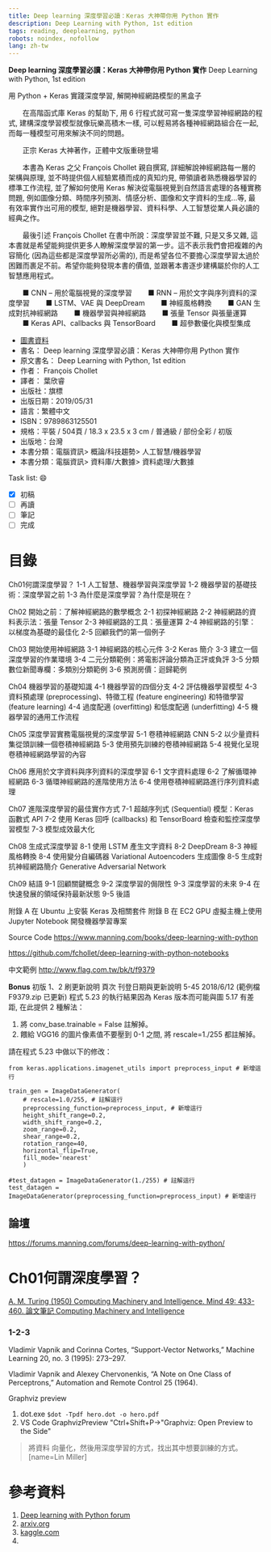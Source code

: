 ```yaml
---
title: Deep learning 深度學習必讀：Keras 大神帶你用 Python 實作
description: Deep Learning with Python, 1st edition
tags: reading, deeplearning, python
robots: noindex, nofollow
lang: zh-tw
---
```


**Deep learning 深度學習必讀：Keras 大神帶你用 Python 實作**
Deep Learning with Python, 1st edition

用 Python + Keras 實踐深度學習, 解開神經網路模型的黑盒子

　　在高階函式庫 Keras 的幫助下, 用 6 行程式就可寫一隻深度學習神經網路的程式, 建構深度學習模型就像玩樂高積木一樣, 可以輕易將各種神經網路組合在一起, 而每一種模型可用來解決不同的問題。

　　正宗 Keras 大神著作，正體中文版重磅登場

　　本書為 Keras 之父 François Chollet 親自撰寫, 詳細解說神經網路每一層的架構與原理, 並不時提供個人經驗累積而成的真知灼見, 帶領讀者熟悉機器學習的標準工作流程, 並了解如何使用 Keras 解決從電腦視覺到自然語言處理的各種實務問題, 例如圖像分類、時間序列預測、情感分析、圖像和文字資料的生成...等, 最有效率實作出可用的模型, 絕對是機器學習、資料科學、人工智慧從業人員必讀的經典之作。

　　最後引述 François Chollet 在書中所說：深度學習並不難, 只是又多又雜, 這本書就是希望能夠提供更多人瞭解深度學習的第一步。這不表示我們會把複雜的內容簡化 (因為這些都是深度學習所必需的), 而是希望各位不要擔心深度學習太過於困難而裹足不前。希望你能夠發現本書的價值, 並跟著本書逐步建構屬於你的人工智慧應用程式。

　　■ CNN – 用於電腦視覺的深度學習
　　■ RNN – 用於文字與序列資料的深度學習
　　■ LSTM、VAE 與 DeepDream
　　■ 神經風格轉換
　　■ GAN 生成對抗神經網路
　　■ 機器學習與神經網路
　　■ 張量 Tensor 與張量運算
　　■ Keras API、callbacks 與 TensorBoard
　　■ 超參數優化與模型集成
<!--more-->


* [圖書資料](https://www.books.com.tw/products/0010822932)
* 書名： Deep learning 深度學習必讀：Keras 大神帶你用 Python 實作
* 原文書名： Deep Learning with Python, 1st edition
* 作者： François Chollet  
* 譯者： 葉欣睿
* 出版社：旗標  
* 出版日期：2019/05/31
* 語言：繁體中文
* ISBN：9789863125501
* 規格：平裝 / 504頁 / 18.3 x 23.5 x 3 cm / 普通級 / 部份全彩 / 初版
* 出版地：台灣
* 本書分類：電腦資訊> 概論/科技趨勢> 人工智慧/機器學習
* 本書分類：電腦資訊> 資料庫/大數據> 資料處理/大數據
 
Task list: :smile:

- [x] 初稿
- [ ] 再讀
- [ ] 筆記
- [ ] 完成

# 目錄
Ch01何謂深度學習？
1-1 人工智慧、機器學習與深度學習
1-2 機器學習的基礎技術：深度學習之前
1-3 為什麼是深度學習？為什麼是現在？

Ch02 開始之前：了解神經網路的數學概念
2-1 初探神經網路
2-2 神經網路的資料表示法：張量 Tensor
2-3 神經網路的工具：張量運算
2-4 神經網路的引擎：以梯度為基礎的最佳化
2-5 回顧我們的第一個例子

Ch03 開始使用神經網路
3-1 神經網路的核心元件
3-2 Keras 簡介
3-3 建立一個深度學習的作業環境
3-4 二元分類範例：將電影評論分類為正評或負評
3-5 分類數位新聞專欄：多類別分類範例
3-6 預測房價：迴歸範例

Ch04 機器學習的基礎知識
4-1 機器學習的四個分支
4-2 評估機器學習模型
4-3 資料預處理 (preprocessing)、特徵工程 (feature engineering) 和特徵學習 (feature learning)
4-4 過度配適 (overfitting) 和低度配適 (underfitting)
4-5 機器學習的通用工作流程

Ch05 深度學習實務電腦視覺的深度學習
5-1 卷積神經網路 CNN
5-2 以少量資料集從頭訓練一個卷積神經網路
5-3 使用預先訓練的卷積神經網路
5-4 視覺化呈現卷積神經網路學習的內容

Ch06 應用於文字資料與序列資料的深度學習
6-1 文字資料處理
6-2 了解循環神經網路
6-3 循環神經網路的進階使用方法
6-4 使用卷積神經網路進行序列資料處理

Ch07 進階深度學習的最佳實作方式
7-1 超越序列式 (Sequential) 模型：Keras 函數式 API
7-2 使用 Keras 回呼 (callbacks) 和 TensorBoard 檢查和監控深度學習模型
7-3 模型成效最大化

Ch08 生成式深度學習
8-1 使用 LSTM 產生文字資料
8-2 DeepDream
8-3 神經風格轉換
8-4 使用變分自編碼器 Variational Autoencoders 生成圖像
8-5 生成對抗神經網路簡介 Generative Adversarial Network

Ch09 結語
9-1 回顧關鍵概念
9-2 深度學習的侷限性
9-3 深度學習的未來
9-4 在快速發展的領域保持最新狀態
9-5 後語

附錄 A 在 Ubuntu 上安裝 Keras 及相關套件
附錄 B 在 EC2 GPU 虛擬主機上使用 Jupyter Notebook 開發機器學習專案


Source Code
https://www.manning.com/books/deep-learning-with-python

https://github.com/fchollet/deep-learning-with-python-notebooks

中文範例
http://www.flag.com.tw/bk/t/f9379

**Bonus**
初版 1、2 刷更新說明
頁次	刊登日期與更新說明
5-45	2018/6/12 (範例檔 F9379.zip 已更新)
程式 5.23 的執行結果因為 Keras 版本而可能與圖 5.17 有差距, 在此提供 2 種解法：

1. 將 conv_base.trainable = False 註解掉。
2. 餵給 VGG16 的圖片像素值不要壓到 0-1 之間, 將 rescale=1./255 都註解掉。

請在程式 5.23 中做以下的修改：

```
from keras.applications.imagenet_utils import preprocess_input # 新增這行

train_gen = ImageDataGenerator(
    # rescale=1.0/255, # 註解這行
    preprocessing_function=preprocess_input, # 新增這行
    height_shift_range=0.2,
    width_shift_range=0.2,
    zoom_range=0.2,
    shear_range=0.2,
    rotation_range=40,
    horizontal_flip=True,
    fill_mode='nearest'
    )

#test_datagen = ImageDataGenerator(1./255) # 註解這行
test_datagen = ImageDataGenerator(preprocessing_function=preprocess_input) # 新增這行
```


## 論壇

https://forums.manning.com/forums/deep-learning-with-python/

# Ch01何謂深度學習？

[A. M. Turing (1950) Computing Machinery and Intelligence. Mind 49: 433-460. ](https://www.csee.umbc.edu/courses/471/papers/turing.pdf)
[論文筆記 Computing Machinery and Intelligence](https://walkccc.github.io/blog/2018/11/25/Papers/turing/)

### 1-2-3
Vladimir Vapnik and Corinna Cortes, “Support-Vector Networks,” Machine Learning 20, no. 3 (1995): 273–297.

Vladimir Vapnik and Alexey Chervonenkis, “A Note on One Class of Perceptrons,” Automation and Remote Control 25 (1964).


Graphviz preview
1. dot.exe  `$dot -Tpdf hero.dot -o hero.pdf`
3. VS Code GraphvizPreview "Ctrl+Shift+P->"Graphviz: Open Preview to the Side"

> 將資料 向量化，然後用深度學習的方式，找出其中想要訓練的方式。 [name=Lin Miller]

# 參考資料
1. [Deep learning with Python forum](https://livebook.manning.com/book/deep-learning-with-python/about-this-book/)
2. [arxiv.org](http://arxiv.org)
3. [kaggle.com](kaggle.com)
4. 



[決戰熱蘭遮]: https://www.books.com.tw/products/0010773335 "決戰熱蘭遮"
[熱蘭遮城日誌]: https://zh.wikipedia.org/wiki/%E7%86%B1%E8%98%AD%E9%81%AE%E5%9F%8E%E6%97%A5%E8%AA%8C "熱蘭遮城日誌"
[google]: https://www.google.com "Search Engine"